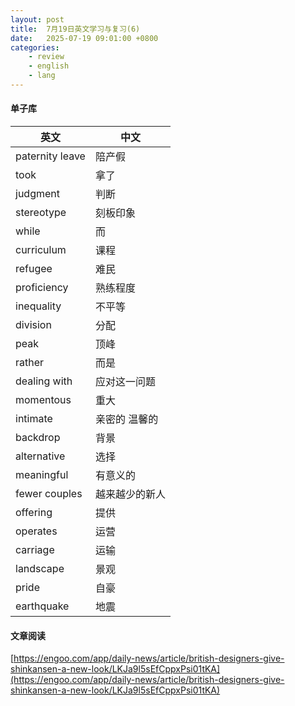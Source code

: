 ```yaml
---
layout: post
title:  7月19日英文学习与复习(6)
date:   2025-07-19 09:01:00 +0800
categories: 
    - review
    - english
    - lang
---
```


#### 单子库

英文 | 中文
-- | --
paternity leave | 陪产假
took | 拿了
judgment | 判断
stereotype | 刻板印象
while | 而
curriculum | 课程
refugee | 难民
proficiency | 熟练程度
inequality | 不平等
division | 分配
peak | 顶峰
rather | 而是
dealing with | 应对这一问题
momentous | 重大
intimate | 亲密的 温馨的
backdrop | 背景
alternative | 选择
meaningful | 有意义的
fewer couples | 越来越少的新人
offering | 提供
operates | 运营
carriage | 运输
landscape | 景观
pride | 自豪
earthquake | 地震

#### 文章阅读

[https://engoo.com/app/daily-news/article/british-designers-give-shinkansen-a-new-look/LKJa9l5sEfCppxPsi01tKA](https://engoo.com/app/daily-news/article/british-designers-give-shinkansen-a-new-look/LKJa9l5sEfCppxPsi01tKA)